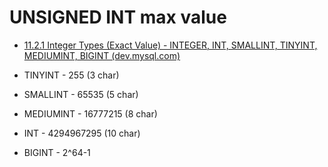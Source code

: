 # UNSIGNED INT max value

* [11.2.1 Integer Types (Exact Value) - INTEGER, INT, SMALLINT, TINYINT, MEDIUMINT, BIGINT (dev.mysql.com)](https://dev.mysql.com/doc/refman/8.0/en/integer-types.html)

* TINYINT - 255 (3 char)
* SMALLINT - 65535 (5 char)
* MEDIUMINT - 16777215 (8 char)
* INT - 4294967295 (10 char)
* BIGINT - 	2^64-1